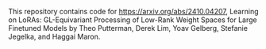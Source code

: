 This repository contains code for https://arxiv.org/abs/2410.04207, Learning on LoRAs: GL-Equivariant Processing of Low-Rank Weight Spaces for Large Finetuned Models by Theo Putterman, Derek Lim, Yoav Gelberg, Stefanie Jegelka, and Haggai Maron.